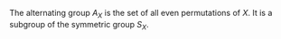 The alternating group $A_X$ is the set of all even permutations of $X$.
It is a subgroup of the symmetric group $S_X$.

